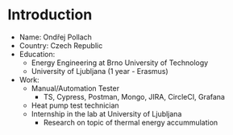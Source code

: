 # Introduction

- Name: Ondřej Pollach
- Country: Czech Republic
- Education:
  - Energy Engineering at Brno University of Technology
  - University of Ljubljana (1 year - Erasmus)
- Work:
  - Manual/Automation Tester
    - TS, Cypress, Postman, Mongo, JIRA, CircleCI, Grafana
  - Heat pump test technician
  - Internship in the lab at University of Ljubljana
    - Research on topic of thermal energy accummulation
